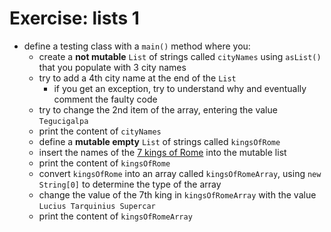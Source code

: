 # Exercise: lists 1
* define a testing class with a `main()` method where you:
    * create a **not mutable** `List` of strings called `cityNames` using `asList()` that you populate with 3 city names
    * try to add a 4th city name at the end of the `List`
      * if you get an exception, try to understand why and eventually comment the faulty code
    * try to change the 2nd item of the array, entering the value `Tegucigalpa`
    * print the content of `cityNames`
    * define a **mutable empty** `List` of strings called `kingsOfRome`
    * insert the names of the [7 kings of Rome](https://en.wikipedia.org/wiki/King_of_Rome) into the mutable list
    * print the content of `kingsOfRome`
    * convert `kingsOfRome` into an array called `kingsOfRomeArray`, using `new String[0]` to determine the type of the array
    * change the value of the 7th king in `kingsOfRomeArray` with the value `Lucius Tarquinius Supercar`
    * print the content of `kingsOfRomeArray`
